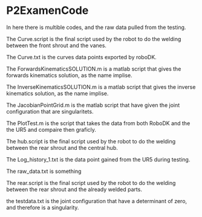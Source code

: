 # P2ExamenCode
In here there is multible codes, and the raw data pulled from the testing.

The Curve.script is the final script used by the robot to do the welding between the front shrout and the vanes.

The Curve.txt is the curves data points exported by roboDK.

The ForwardsKinematicsSOLUTION.m is a matlab script that gives the forwards kinematics solution, as the name implise.

The InverseKinematicsSOLUTION.m is a matlab script that gives the inverse kinematics solution, as the name implise.

The JacobianPointGrid.m is the matlab script that have given the joint configuration that are singularitets.

The PlotTest.m is the script that takes the data from both RoboDK and the the UR5 and compaire then graficly.

The hub.script is the final script used by the robot to do the welding between the rear shrout and the central hub.

The Log_history_1.txt is the data point gained from the UR5 during testing.

The raw_data.txt is something

The rear.script is the final script used by the robot to do the welding between the rear shrout and the already welded parts.

the testdata.txt is the joint configuration that have a determinant of zero, and therefore is a singularity.
